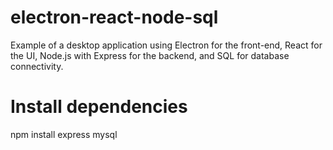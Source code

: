 # electron-react-node-sql
Example of a desktop application using Electron for the front-end, React for the UI, Node.js with Express for the backend, and SQL for database connectivity.

# Install dependencies
npm install express mysql

